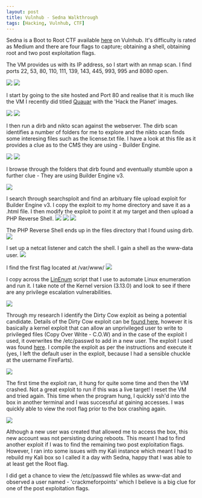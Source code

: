```yaml
---
layout: post
title: Vulnhub - Sedna Walkthrough
tags: [Hacking, Vulnhub, CTF]
---
```

Sedna is a Boot to Root CTF available [here](https://www.vulnhub.com/entry/hackfest2016-sedna,181/) on Vulnhub. It's difficulty is rated as Medium and there are four flags to capture; obtaining a shell, obtaining root and two post exploitation flags.

The VM provides us with its IP address, so I start with an nmap scan. I find ports 22, 53, 80, 110, 111, 139, 143, 445, 993, 995 and 8080 open.

![](/img/Sedna/nmap1.png)
![](/img/Sedna/nmap2.png)

I start by going to the site hosted and Port 80 and realise that it is much like the VM I recently did titled [Quauar](https://wjmccann.github.io/blog/2017/11/13/Quaoar-Walkthrough) with the 'Hack the Planet' images.

![](/img/Sedna/web1.png)
![](/img/Sedna/web2.png)

I then run a dirb and nikto scan against the webserver. The dirb scan identifies a number of folders for me to explore and the nikto scan finds some interesing files such as the license.txt file. I have a look at this file as it provides a clue as to the CMS they are using - Builder Engine.

![](/img/Sedna/dirb.png)
![](/img/Sedna/nikto.png)

I browse through the folders that dirb found and eventually stumble upon a further clue - They are using Builder Engine v3.

![](/img/Sedna/be.png)

I search through searchsploit and find an arbituary file upload exploit for Builder Engine v3. I copy the exploit to my home directory and save it as a .html file. I then modify the exploit to point it at my target and then upload a PHP Reverse Shell. 
![](/img/Sedna/searchsploit.png)
![](/img/Sedna/exploit1.png)
![](/img/Sedna/exploit2.png)

The PHP Reverse Shell ends up in the files directory that I found using dirb.
![](/img/Sedna/exploit3.png)

I set up a netcat listener and catch the shell. I gain a shell as the www-data user.
![](/img/Sedna/shell.png)

I find the first flag located at /var/www/
![](/img/Sedna/flag1.png)

I copy across the [LinEnum]() script that I use to automate Linux enumeration and run it. I take note of the Kernel version (3.13.0) and look to see if there are any privilege escalation vulnerabilities. 

![](/img/Sedna/kernel.png)

Through my research I identify the Dirty Cow exploit as being a potential candidate. Details of the Dirty Cow exploit can be [found here](https://dirtycow.ninja/), however it is basically a kernel exploit that can allow an unprivileged user to write to privileged files (Copy Over Write - C.O.W) and in the case of the exploit I used, it overwrites the /etc/passwd to add in a new user. The exploit I used was found [here](https://www.exploit-db.com/exploits/40839/). I compile the exploit as per the instructions and execute it (yes, I left the default user in the exploit, because I had a sensible chuckle at the username FireFarts).

![](/img/Sedna/dirtycow.png)

The first time the exploit ran, it hung for quite some time and then the VM crashed. Not a great exploit to run if this was a live target! I reset the VM and tried again. This time when the program hung, I quickly ssh'd into the box in another terminal and I was successful at gaining accesses. I was quickly able to view the root flag prior to the box crashing again.

![](/img/Sedna/flag2.png)

Although a new user was created that allowed me to access the box, this new account was not persisting during reboots. This meant I had to find another exploit if I was to find the remaining two post exploitation flags. However, I ran into some issues with my Kali instance which meant I had to rebuild my Kali box so I called it a day with Sedna, happy that I was able to at least get the Root flag. 

I did get a chance to view the /etc/passwd file whiles as www-dat and observed a user named - 'crackmeforpoints' which I believe is a big clue for one of the post exploitation flags.
